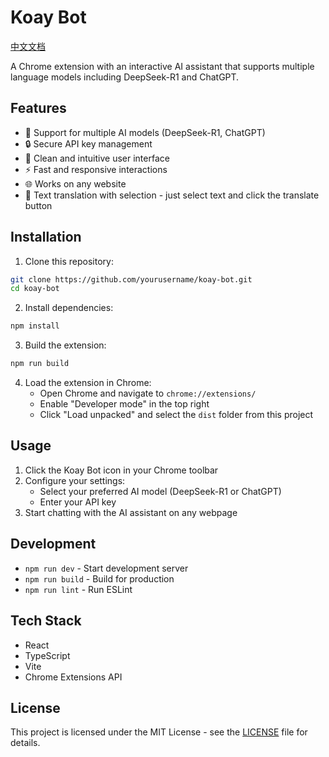 # Koay Bot

[中文文档](./README_zh.md)

A Chrome extension with an interactive AI assistant that supports multiple language models including DeepSeek-R1 and ChatGPT.

## Features

- 🤖 Support for multiple AI models (DeepSeek-R1, ChatGPT)
- 🔒 Secure API key management
- 🎨 Clean and intuitive user interface
- ⚡ Fast and responsive interactions
- 🌐 Works on any website
- 🔄 Text translation with selection - just select text and click the translate button

## Installation

1. Clone this repository:
```bash
git clone https://github.com/yourusername/koay-bot.git
cd koay-bot
```

2. Install dependencies:
```bash
npm install
```

3. Build the extension:
```bash
npm run build
```

4. Load the extension in Chrome:
   - Open Chrome and navigate to `chrome://extensions/`
   - Enable "Developer mode" in the top right
   - Click "Load unpacked" and select the `dist` folder from this project

## Usage

1. Click the Koay Bot icon in your Chrome toolbar
2. Configure your settings:
   - Select your preferred AI model (DeepSeek-R1 or ChatGPT)
   - Enter your API key
3. Start chatting with the AI assistant on any webpage

## Development

- `npm run dev` - Start development server
- `npm run build` - Build for production
- `npm run lint` - Run ESLint

## Tech Stack

- React
- TypeScript
- Vite
- Chrome Extensions API

## License

This project is licensed under the MIT License - see the [LICENSE](./LICENSE) file for details.
